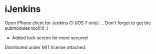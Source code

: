 iJenkins
========

Open iPhone client for Jenkins CI (iOS 7 only) ... Don't forget to get the submodules too!!!!! :)

- Added lock screen for more secured

Distributed under MIT license attached.


